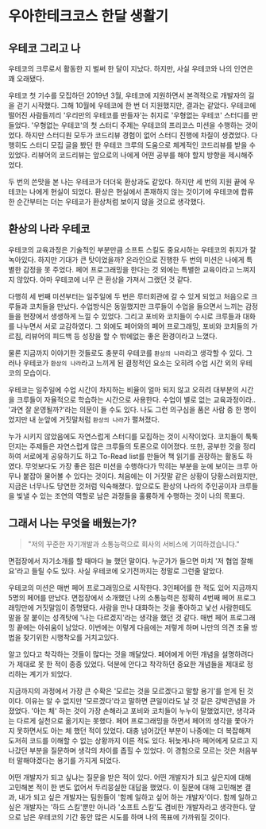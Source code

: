 # 우아한테크코스 한달 생활기 

## 우테코 그리고 나 

우테코의 크루로서 활동한 지 벌써 한 달이 지났다. 
하지만, 사실 우테코와 나의 인연은 꽤 오래됐다. 


우테코 첫 기수를 모집하던 2019년 3월, 우테코에 지원하면서 본격적으로 개발자의 길을 걷기 시작했다. 
그해 10월에 우테코에 한 번 더 지원했지만, 결과는 같았다. 
우테코에 떨어진 사람들끼리 '우리만의 우테코를 만들자'는 취지로 '우형없는 우테코' 스터디를 만들었다. 
'우형없는 우테코'의 첫 스터디 주제는 우테코의 프리코스 미션을 수행하는 것이었다. 
하지만 스터디원 모두가 코드리뷰 경험이 없어 스터디 진행에 차질이 생겼었다. 
다행히도 스터디 모집 글을 봤던 한 우테코 크루의 도움으로 체계적인 코드리뷰를 받을 수 있었다. 
리뷰어의 코드리뷰는 앞으로의 나에게 어떤 공부를 해야 할지 방향을 제시해주었다. 

두 번의 쓴맛을 본 나는 우테코가 더더욱 환상과도 같았다. 하지만 세 번의 지원 끝에 우테코는 나에게 현실이 되었다. 
환상은 현실에서 존재하지 않는 것이기에 우테코에 합류한 순간부터는 더는 우테코가 환상처럼 보이지 않을 것으로 생각했다. 


## 환상의 나라 우테코 

우테코의 교육과정은 기술적인 부분만큼 소프트 스킬도 중요시하는 우테코의 취지가 잘 녹아있다. 하지만 기대가 큰 탓이었을까? 온라인으로 진행한 두 번의 미션은 나에게 특별한 감정을 못 주었다. 페어 프로그래밍을 한다는 것 외에는 특별한 교육이라고 느껴지지 않았다. 아마 우테코에 너무 큰 환상을 가져서 그랬던 것 같다.

다행히 세 번째 미션부터는 일주일에 두 번은 루터회관에 갈 수 있게 되었고 처음으로 크루들과 코치들을 만났다. 수업방식은 동일했지만 크루들이 수업을 들으면서 느끼는 감정들을 현장에서 생생하게 느낄 수 있었다. 그리고 포비와 코치들이 수시로 크루들과 대화를 나누면서 서로 교감하였다. 그 외에도 페어와의 페어 프로그래밍, 포비와 코치들의 가르침, 리뷰어의 피드백 등 성장을 할 수 밖에없는 좋은 환경이라고 느꼈다. 

물론 지금까지 이야기한 것들로도 충분히 우테코를 ``환상의 나라``라고 생각할 수 있다. 그러나 우테코가 ``환상의 나라``라고 느끼게 된 결정적인 요소는 오히려 수업 시간 외의 우테코의 모습이다. 

우테코는 일주일에 수업 시간이 차지하는 비율이 얼마 되지 않고 오히려 대부분의 시간을 크루들이 자율적으로 학습하는 시간으로 사용한다. 수업이 별로 없는 교육과정이라.. '과연 잘 운영될까?'라는 의문이 들 수도 있다. 나도 그런 의구심을 품은 사람 중 한 명이었지만 내 눈앞에 거짓말처럼 ``환상의 나라``가 펼쳐졌다.

누가 시키지 않았음에도 자연스럽게 스터디를 모집하는 것이 시작이었다. 코치들이 툭툭 던지는 주제들은 자연스럽게 많은 크루들의 토론으로 이어졌다. 또한, 공부한 것을 정리하여 서로에게 공유하기도 하고 To-Read list를 만들어 책 읽기를 권장하는 활동도 하였다. 무엇보다도 가장 좋은 점은 미션을 수행하다가 막히는 부분을 눈에 보이는 크루 아무나 붙잡아 물어볼 수 있다는 것이다. 처음에는 이 거짓말 같은 상황이 당황스러웠지만, 지금은 너무나도 당연한 것처럼 익숙해졌다. 앞으로도 환상의 나라의 주인공이자 크루들을 빛낼 수 있는 조연의 역할로 남은 과정들을 훌륭하게 수행하는 것이 나의 목표다.


## 그래서 나는 무엇을 배웠는가?

> "저의 꾸준한 자기개발과 소통능력으로 회사의 서비스에 기여하겠습니다." 

면접장에서 자기소개를 할 때마다 늘 했던 말이다. 누군가가 들으면 마치 '저 협업 잘해요'라고 들릴 수도 있다. 사실 우테코에 오기전까지는 정말로 그런줄 알았다. 


우테코의 미션은 매번 페어 프로그래밍으로 시작한다. 3인페어를 한 적도 있어 지금까지 5명의 페어를 만났다. 면접장에서 소개했던 나의 소통능력은 정확히 4번째 페어 프로그래밍만에 거짓말임이 증명됐다. 사람을 만나 대화하는 것을 좋아하고 낯선 사람한테도 말을 잘 붙이는 성격탓에 '나는 다르겠지'라는 생각을 했던 것 같다. 매번 페어 프로그래밍 끝에는 아쉬움이 남았다. 이번에는 이렇게 다음에는 저렇게 하며 나만의 의견 조율 방법을 찾기위한 시행착오를 거치고있다. 


알고 있다고 착각하는 것들이 많다는 것을 깨달았다. 페어에게 어떤 개념을 설명하려다가 제대로 못 한 적이 종종 있었다. 덕분에 안다고 착각하던 중요한 개념들을 제대로 정리하는 계기가 되었다.

지금까지의 과정에서 가장 큰 수확은 '모르는 것을 모르겠다고 말할 용기'를 얻게 된 것이다. 이유는 알 수 없지만 '모르겠다'라고 말하면 큰일이라도 날 것 같은 강박관념을 가졌었다. '아는 체' 하는 것이 가장 손해라고 포비와 코치들이 누누이 말했었지만, 생각과는 다르게 실천으로 옮기지는 못했다. 페어 프로그래밍을 하면서 페어의 생각을 쫓아가지 못하면서도 아는 체 했던 적이 있었다. 대충 넘어갔던 부분이 나중에는 더 복잡해져 도저히 코드를 이해할 수 없는 상황까지 이른 적도 있다. 뒤늦게나마 페어에게 모르고 지나갔던 부분을 질문하며 생각의 차이를 좁힐 수 있었다. 이 경험으로 모르는 것은 처음부터 말해야겠다는 용기를 가지게 되었다.

어떤 개발자가 되고 싶냐는 질문을 받은 적이 있다. 어떤 개발자가 되고 싶은지에 대해 고민해본 적이 한 번도 없어서 두리뭉실한 대답을 했었다. 이 질문에 대해 고민해본 결과, 내가 되고 싶은 개발자는 팀원들이 '함께 일하고  싶어 하는 개발자'이다. 함께 일하고 싶은 개발자는 '하드 스킬'뿐만 아니라 '소프트 스킬'도 겸비한 개발자라고 생각한다. 앞으로 남은 우테코의 기간 동안 많은 시도를 하며 나의 목표에 가까워질 것이다. 

